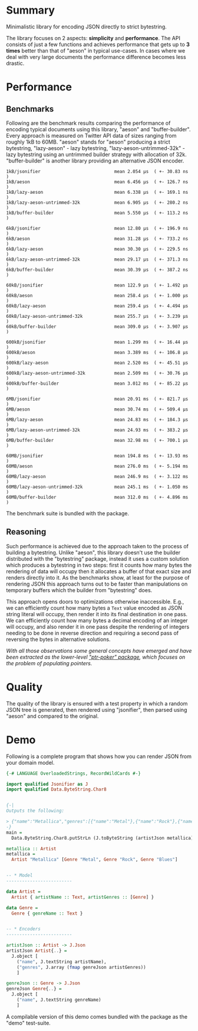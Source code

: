 # Summary

Minimalistic library for encoding JSON directly to strict bytestring.

The library focuses on 2 aspects: **simplicity** and **performance**.
The API consists of just a few functions and
achieves performance that gets up to **3 times** better than that of "aeson"
in typical use-cases.
In cases where we deal with very large documents the performance difference
becomes less drastic.

# Performance

## Benchmarks

Following are the benchmark results comparing the performance
of encoding typical documents using this library, "aeson" and "buffer-builder".
Every approach is measured on Twitter API data of sizes ranging from roughly 1kB to 60MB.
"aeson" stands for "aeson" producing a strict bytestring,
"lazy-aeson" - lazy bytestring,
"lazy-aeson-untrimmed-32k" - lazy bytestring using an untrimmed builder strategy with allocation of 32k.
"buffer-builder" is another library providing an alternative JSON encoder.

```
1kB/jsonifier                            mean 2.054 μs  ( +- 30.83 ns  )
1kB/aeson                                mean 6.456 μs  ( +- 126.7 ns  )
1kB/lazy-aeson                           mean 6.338 μs  ( +- 169.1 ns  )
1kB/lazy-aeson-untrimmed-32k             mean 6.905 μs  ( +- 280.2 ns  )
1kB/buffer-builder                       mean 5.550 μs  ( +- 113.2 ns  )

6kB/jsonifier                            mean 12.80 μs  ( +- 196.9 ns  )
6kB/aeson                                mean 31.28 μs  ( +- 733.2 ns  )
6kB/lazy-aeson                           mean 30.30 μs  ( +- 229.5 ns  )
6kB/lazy-aeson-untrimmed-32k             mean 29.17 μs  ( +- 371.3 ns  )
6kB/buffer-builder                       mean 30.39 μs  ( +- 387.2 ns  )

60kB/jsonifier                           mean 122.9 μs  ( +- 1.492 μs  )
60kB/aeson                               mean 258.4 μs  ( +- 1.000 μs  )
60kB/lazy-aeson                          mean 259.4 μs  ( +- 4.494 μs  )
60kB/lazy-aeson-untrimmed-32k            mean 255.7 μs  ( +- 3.239 μs  )
60kB/buffer-builder                      mean 309.0 μs  ( +- 3.907 μs  )

600kB/jsonifier                          mean 1.299 ms  ( +- 16.44 μs  )
600kB/aeson                              mean 3.389 ms  ( +- 106.8 μs  )
600kB/lazy-aeson                         mean 2.520 ms  ( +- 45.51 μs  )
600kB/lazy-aeson-untrimmed-32k           mean 2.509 ms  ( +- 30.76 μs  )
600kB/buffer-builder                     mean 3.012 ms  ( +- 85.22 μs  )

6MB/jsonifier                            mean 20.91 ms  ( +- 821.7 μs  )
6MB/aeson                                mean 30.74 ms  ( +- 509.4 μs  )
6MB/lazy-aeson                           mean 24.83 ms  ( +- 184.3 μs  )
6MB/lazy-aeson-untrimmed-32k             mean 24.93 ms  ( +- 383.2 μs  )
6MB/buffer-builder                       mean 32.98 ms  ( +- 700.1 μs  )

60MB/jsonifier                           mean 194.8 ms  ( +- 13.93 ms  )
60MB/aeson                               mean 276.0 ms  ( +- 5.194 ms  )
60MB/lazy-aeson                          mean 246.9 ms  ( +- 3.122 ms  )
60MB/lazy-aeson-untrimmed-32k            mean 245.1 ms  ( +- 1.050 ms  )
60MB/buffer-builder                      mean 312.0 ms  ( +- 4.896 ms  )
```

The benchmark suite is bundled with the package.

## Reasoning

Such performance is achieved due to the approach taken to the process of building a bytestring. Unlike "aeson", this library doesn't use the builder distributed with the "bytestring" package, instead it uses a custom solution which produces a bytestring in two steps: first it counts how many bytes the rendering of data will occupy then it allocates a buffer of that exact size and renders directly into it. As the benchmarks show, at least for the purpose of rendering JSON this approach turns out to be faster than manipulations on temporary buffers which the builder from "bytestring" does.

This approach opens doors to optimizations otherwise inaccessible. E.g., we can efficiently count how many bytes a `Text` value encoded as JSON string literal will occupy, then render it into its final destination in one pass. We can efficiently count how many bytes a decimal encoding of an integer will occupy, and also render it in one pass despite the rendering of integers needing to be done in reverse direction and requiring a second pass of reversing the bytes in alternative solutions.

*With all those observations some general concepts have emerged and have been extracted as the lower-level ["ptr-poker" package](https://github.com/nikita-volkov/ptr-poker), which focuses on the problem of populating pointers.*

# Quality

The quality of the library is ensured with a test property in which a random JSON tree is generated, then rendered using "jsonifier", then parsed using "aeson" and compared to the original.

# Demo

Following is a complete program that shows how you can render
JSON from your domain model.

```haskell
{-# LANGUAGE OverloadedStrings, RecordWildCards #-}

import qualified Jsonifier as J
import qualified Data.ByteString.Char8


{-|
Outputs the following:

> {"name":"Metallica","genres":[{"name":"Metal"},{"name":"Rock"},{"name":"Blues"}]}
-}
main =
  Data.ByteString.Char8.putStrLn (J.toByteString (artistJson metallica))

metallica :: Artist
metallica =
  Artist "Metallica" [Genre "Metal", Genre "Rock", Genre "Blues"]


-- * Model
-------------------------

data Artist =
  Artist { artistName :: Text, artistGenres :: [Genre] }

data Genre =
  Genre { genreName :: Text }


-- * Encoders
-------------------------

artistJson :: Artist -> J.Json
artistJson Artist{..} =
  J.object [
    ("name", J.textString artistName),
    ("genres", J.array (fmap genreJson artistGenres))
    ]

genreJson :: Genre -> J.Json
genreJson Genre{..} =
  J.object [
    ("name", J.textString genreName)
    ]
```

A compilable version of this demo comes bundled with the package as the \"demo\" test-suite.
